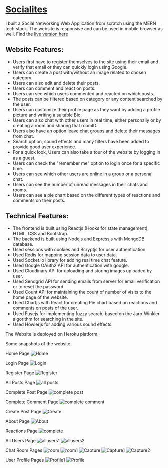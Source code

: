 # [Socialites](https://socialites-karthikey.herokuapp.com/)
I built a Social Networking Web Application from scratch using the MERN tech stack. The website is responsive and can be used in mobile browser as well. Find the [live version here](https://socialites-karthikey.herokuapp.com/)


## Website Features:
* Users first have to register themselves to the site using their email and verify that email or they can quickly login using Google.
* Users can create a post with/without an image related to chosen category. 
* Users can also edit and delete their posts.
* Users can comment and react on posts.
* Users can see which users commented and reacted on which posts.
* The posts can be filtered based on category or any content searched by the user.
* Users can customize their profile page as they want by adding a profile picture and writing a suitable Bio.
* Users can also chat with other users in real time, either personally or by creating a room and sharing that roomID.
* Users also have an option leave chat groups and delete their messages from chat.
* Search option, sound effects and many filters have been added to provide good user experience.
* For a quick look, Users can also take a tour of the website by logging in as a guest.
* Users can check the "remember me" option to login once for a specific time.
* Users can see which other users are online in a group or a personal chat.
* Users can see the number of unread messages in their chats and rooms.
* Users can see a pie chart based on the different types of reactions and comments on their posts.


## Technical Features:
* The frontend is built using Reactjs (Hooks for state management), HTML, CSS and Bootstrap.
* The backend is built using Nodejs and Expressjs with MongoDB database.
* Used sessions with cookies and Bcryptjs for user authentication.
* Used Redis for mapping session data to user data.
* Used Socket.io library for adding real time chat feature.
* Used Google OAuth2 API for authentication with google.
* Used Cloudinary API for uploading and storing images uploaded by user.
* Used Sendgrid API for sending emails from server for email verification or to reset the password.
* Used Count API for maintaining the count of number of visits to the home page of the website.
* Used Chartjs with React for creating Pie chart based on reactions and comments on posts of the user.
* Used Fusejs for implementing fuzzy search, based on the Jaro-Winkler algorithm for searching in the site.
* Used Howlerjs for adding various sound effects.

The Website is deployed on Heroku platform.

Some snapshots of the website:

Home Page
![Home](https://user-images.githubusercontent.com/66271249/105611159-ad32b500-5dd9-11eb-9689-29163e097d40.PNG)

Login Page
![Login](https://user-images.githubusercontent.com/66271249/105693719-132c5300-5f26-11eb-8444-5f9fa5fc9880.PNG)

Register Page
![Register](https://user-images.githubusercontent.com/66271249/105693722-145d8000-5f26-11eb-9e7d-f8dfa3db7edd.PNG)

All Posts Page
![all posts](https://user-images.githubusercontent.com/66271249/107873215-e80aa300-6ed6-11eb-81eb-4187dc34d1ca.PNG)

Complete Post Page
![complete post](https://user-images.githubusercontent.com/66271249/107873213-e6d97600-6ed6-11eb-8083-d6729295a67e.PNG)

Complete Comment Page
![complete comment](https://user-images.githubusercontent.com/66271249/107873216-e9d46680-6ed6-11eb-9a9c-b32e8392b0b3.PNG)

Create Post Page
![Create](https://user-images.githubusercontent.com/66271249/105693979-69999180-5f26-11eb-92bf-017d31270c66.PNG)

About Page
![About](https://user-images.githubusercontent.com/66271249/105693982-6b635500-5f26-11eb-8253-78b3a6f070be.PNG)

Reactions Page
![complete](https://user-images.githubusercontent.com/66271249/107852061-6d894700-6e34-11eb-8b7d-3e4ce3b00161.PNG)

All Users Page
![allusers1](https://user-images.githubusercontent.com/66271249/107873408-60be2f00-6ed8-11eb-8c49-43ae17404141.PNG)
![allusers2](https://user-images.githubusercontent.com/66271249/107873409-61ef5c00-6ed8-11eb-92dd-0d55837e5731.PNG)

Chat Room Pages
![room](https://user-images.githubusercontent.com/66271249/105694835-6521a880-5f27-11eb-9621-aa762b4fefec.PNG)
![room1](https://user-images.githubusercontent.com/66271249/105694840-66eb6c00-5f27-11eb-88c3-86100a487c9d.PNG)
![Capture](https://user-images.githubusercontent.com/66271249/107851975-b68ccb80-6e33-11eb-8cac-64694e426aad.PNG)
![Capture1](https://user-images.githubusercontent.com/66271249/107851977-b7bdf880-6e33-11eb-9061-6c7e9cd9a4cb.PNG)
![Capture2](https://user-images.githubusercontent.com/66271249/107851978-b8568f00-6e33-11eb-9e15-2669d4bad718.PNG)


User Profile Pages
![Profile1](https://user-images.githubusercontent.com/66271249/105694988-8bdfdf00-5f27-11eb-925d-4219ffabbbb3.PNG)
![Profile](https://user-images.githubusercontent.com/66271249/105694996-8da9a280-5f27-11eb-862c-59b569ca5cdb.PNG)


